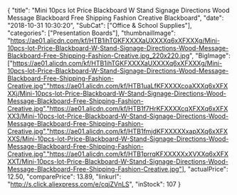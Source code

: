 {
	"title": "Mini 10pcs lot  Price Blackboard W  Stand Signage Directions Wood Message Blackboard Free Shipping Fashion Creative Blackboard",
	"date": "2018-10-31 10:30:20",
	"SubCat": ["Office & School Supplies"],
	"categories": ["Presentation Boards"],
	"thumbnailImage": "https://ae01.alicdn.com/kf/HTB1ihTGKFXXXXaUXXXXq6xXFXXXg/Mini-10pcs-lot-Price-Blackboard-W-Stand-Signage-Directions-Wood-Message-Blackboard-Free-Shipping-Fashion-Creative.jpg_220x220.jpg",
	"BigImage": ["https://ae01.alicdn.com/kf/HTB1ihTGKFXXXXaUXXXXq6xXFXXXg/Mini-10pcs-lot-Price-Blackboard-W-Stand-Signage-Directions-Wood-Message-Blackboard-Free-Shipping-Fashion-Creative.jpg","https://ae01.alicdn.com/kf/HTB1uaLfKFXXXXcoaXXXq6xXFXXXj/Mini-10pcs-lot-Price-Blackboard-W-Stand-Signage-Directions-Wood-Message-Blackboard-Free-Shipping-Fashion-Creative.jpg","https://ae01.alicdn.com/kf/HTB1f7HrKFXXXXcqXFXXq6xXFXXX3/Mini-10pcs-lot-Price-Blackboard-W-Stand-Signage-Directions-Wood-Message-Blackboard-Free-Shipping-Fashion-Creative.jpg","https://ae01.alicdn.com/kf/HTB1fmjdKFXXXXXxapXXq6xXFXXXS/Mini-10pcs-lot-Price-Blackboard-W-Stand-Signage-Directions-Wood-Message-Blackboard-Free-Shipping-Fashion-Creative.jpg","https://ae01.alicdn.com/kf/HTB1prrqKFXXXXXxXVXXq6xXFXXXT/Mini-10pcs-lot-Price-Blackboard-W-Stand-Signage-Directions-Wood-Message-Blackboard-Free-Shipping-Fashion-Creative.jpg"],
	"actualPrice": 12.50,
	"comparePrice": 13.89,
	"linkurl": "http://s.click.aliexpress.com/e/cqjZVnLS",
	"inStock": 107
}
